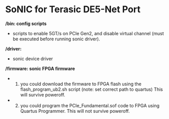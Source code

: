 SoNIC for Terasic DE5-Net Port
=====
**/bin: config scripts**
- scripts to enable 5GT/s on PCIe Gen2, and disable virtual channel (must be executed before running sonic driver).

**/driver:**
- sonic device driver

**/firmware: sonic FPGA firmware**
- 1. you could download the firmware to FPGA flash using the flash_program_ub2.sh script (note: set correct path to quartus) This will survive poweroff.
- 2. you could program the PCIe_Fundamental.sof code to FPGA using Quartus Programmer. This will not survive poweroff.
